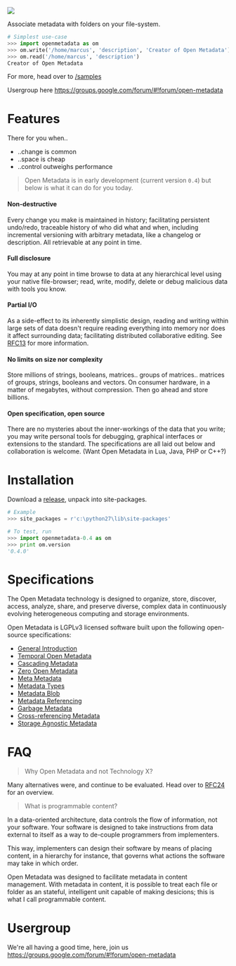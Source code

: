 ![](https://dl.dropbox.com/s/frgz506hx49i9rt/openmetadata_black_med_rgb_aw1.png)

Associate metadata with folders on your file-system.

```python
# Simplest use-case
>>> import openmetadata as om
>>> om.write('/home/marcus', 'description', 'Creator of Open Metadata')
>>> om.read('/home/marcus', 'description')
Creator of Open Metadata
```

For more, head over to [/samples](https://github.com/abstractfactory/openmetadata/tree/master/samples)

Usergroup here
https://groups.google.com/forum/#!forum/open-metadata

# Features

There for you when..

* ..change is common
* ..space is cheap
* ..control outweighs performance

> Open Metadata is in early development (current version `0.4`) but below is what it can do for you today.

#### Non-destructive

Every change you make is maintained in history; facilitating persistent undo/redo, traceable history of who did what and when, including incremental versioning with arbitrary metadata, like a changelog or description. All retrievable at any point in time.

#### Full disclosure

You may at any point in time browse to data at any hierarchical level using your native file-browser; read, write, modify, delete or debug malicious data with tools you know.

#### Partial I/O

As a side-effect to its inherently simplistic design, reading and writing within large sets of data doesn't require reading everything into memory nor does it affect surrounding data; facilitating distributed collaborative editing. See [RFC13][] for more information.

#### No limits on size nor complexity

Store millions of strings, booleans, matrices.. groups of matrices.. matrices of groups, strings, booleans and vectors. On consumer hardware, in a matter of megabytes, without compression. Then go ahead and store billions.

#### Open specification, open source

There are no mysteries about the inner-workings of the data that you write; you may write personal tools for debugging, graphical interfaces or extensions to the standard. The specifications are all laid out below and collaboration is welcome. (Want Open Metadata in Lua, Java, PHP or C++?)

# Installation

Download a [release][], unpack into site-packages.

```python
# Example
>>> site_packages = r'c:\python27\lib\site-packages'

# To test, run
>>> import openmetadata-0.4 as om
>>> print om.version
'0.4.0'
```

# Specifications

The Open Metadata technology is designed to organize, store, discover, access, analyze, share, and preserve diverse, complex data in continuously evolving heterogeneous computing and storage environments.

Open Metadata is LGPLv3 licensed software built upon the following open-source specifications:

* [General Introduction](http://rfc.abstractfactory.io/spec/10)
* [Temporal Open Metadata](http://rfc.abstractfactory.io/spec/14)
* [Cascading Metadata](http://rfc.abstractfactory.io/spec/12)
* [Zero Open Metadata](http://rfc.abstractfactory.io/spec/13)
* [Meta Metadata](http://rfc.abstractfactory.io/spec/15)
* [Metadata Types](http://rfc.abstractfactory.io/spec/18)
* [Metadata Blob](http://rfc.abstractfactory.io/spec/16)
* [Metadata Referencing](http://rfc.abstractfactory.io/spec/20)
* [Garbage Metadata](http://rfc.abstractfactory.io/spec/20)
* [Cross-referencing Metadata](http://rfc.abstractfactory.io/spec/17)
* [Storage Agnostic Metadata](http://rfc.abstractfactory.io/spec/19)

# FAQ

> Why Open Metadata and not Technology X?

Many alternatives were, and continue to be evaluated. Head over to [RFC24](http://rfc.abstractfactory.io/spec/24/) for an overview.

> What is programmable content?

In a data-oriented architecture, data controls the flow of information, not your software. Your software is designed to take instructions from data external to itself as a way to de-couple programmers from implementers.

This way, implementers can design their software by means of placing content, in a hierarchy for instance, that governs what actions the software may take in which order.

Open Metadata was designed to facilitate metadata in content management. With metadata in content, it is possible to treat each file or folder as an stateful, intelligent unit capable of making desicions; this is what I call programmable content.

# Usergroup

We're all having a good time, here, join us
https://groups.google.com/forum/#!forum/open-metadata

[RFC13]: http://rfc.abstractfactory.io/spec/13
[release]: https://github.com/abstractfactory/openmetadata/releases
